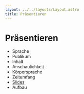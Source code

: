 ```yaml
---
layout: ../../layouts/Layout.astro
title: Präsentieren 
---
```


# Präsentieren
- Sprache
- Publikum
- Inhalt
- Anschaulichkeit
- Körpersprache
- Zeitumfang
- [Slides](../slides)
- Aufbau
